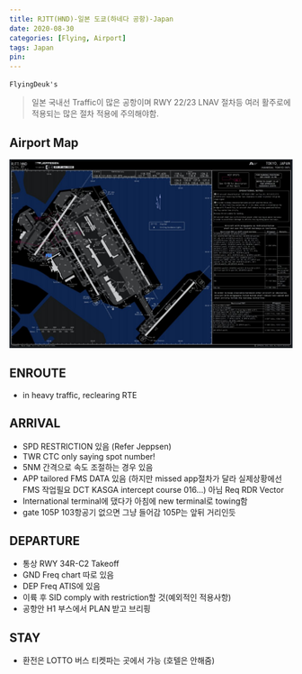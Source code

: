 ```yaml
---
title: RJTT(HND)-일본 도쿄(하네다 공항)-Japan
date: 2020-08-30
categories: [Flying, Airport]
tags: Japan
pin:
---
```

`FlyingDeuk's`
>일본 국내선 Traffic이 많은 공항이며 RWY 22/23 LNAV 절차등 여러 활주로에 적용되는 많은 절차 적용에 주의해야함.  


## Airport Map
![hnd](/img/flying/airport/hnd_ap.jpg)

## ENROUTE
- in heavy traffic, reclearing RTE


## ARRIVAL
- SPD RESTRICTION 있음 (Refer Jeppsen)
- TWR CTC only saying spot number!
- 5NM 간격으로 속도 조절하는 경우 있음
- APP tailored FMS DATA 있음 (하지만 missed app절차가 달라 실제상황에선 FMS 작업필요 DCT KASGA intercept course 016…) 아님 Req RDR Vector
- International terminal에 댔다가 아침에 new terminal로 towing함
- gate 105P 103항공기 없으면 그냥 들어감 105P는 앞뒤 거리인듯



## DEPARTURE
- 통상 RWY 34R-C2 Takeoff
- GND Freq chart 따로 있음
- DEP Freq ATIS에 있음
- 이륙 후 SID comply with restriction할 것(예외적인 적용사항)
- 공항안 H1 부스에서 PLAN 받고 브리핑

## STAY
- 환전은 LOTTO 버스 티켓파는 곳에서 가능 (호텔은 안해줌)
